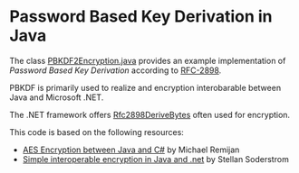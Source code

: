 # Password Based Key Derivation in Java

The class [PBKDF2Encryption.java](src/main/java/PBKDF2Encryption.java) provides
an example implementation of _Password Based Key Derivation_ according to [RFC-2898](https://tools.ietf.org/html/rfc2898). 

PBKDF is primarily used to realize and encryption interobarable between Java and Microsoft .NET.
 
The .NET framework offers [Rfc2898DeriveBytes](https://docs.microsoft.com/en-us/dotnet/api/system.security.cryptography.rfc2898derivebytes)
often used for encryption.

This code is based on the following resources:

* [AES Encryption between Java and C#](https://mjremijan.blogspot.com/2014/08/aes-encryption-between-java-and-c.html)
  by Michael Remijan
* [Simple interoperable encryption in Java and .net](https://steelmon.wordpress.com/2013/07/01/simple-interoperable-encryption-in-java-and-net/)
  by Stellan Soderstrom
